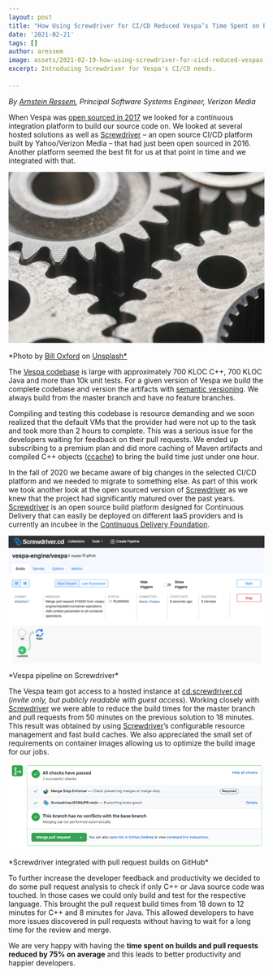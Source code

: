 ```yaml
---
layout: post
title: "How Using Screwdriver for CI/CD Reduced Vespa’s Time Spent on Builds and Pull Requests by 75%"
date: '2021-02-21'
tags: []
author: aressem
image: assets/2021-02-19-how-using-screwdriver-for-cicd-reduced-vespas-time-spent-on-builds-and-pull-requests-by-75-percent/cover.jpg
excerpt: Introducing Screwdriver for Vespa's CI/CD needs.

---
```

*By [Arnstein Ressem](https://www.linkedin.com/in/arnsteinressem/), Principal Software Systems Engineer, Verizon Media*

When Vespa was [open sourced in 2017](https://blog.vespa.ai/open-sourcing-vespa-yahoos-big-data-processing/) we looked for a continuous integration platform to build our source code on. We looked at several hosted solutions as well as [Screwdriver](https://screwdriver.cd/) – an open source CI/CD platform built by Yahoo/Verizon Media – that had just been open sourced in 2016. Another platform seemed the best fit for us at that point in time and we integrated with that.

![Decorative image](/assets/2021-02-19-how-using-screwdriver-for-cicd-reduced-vespas-time-spent-on-builds-and-pull-requests-by-75-percent/cover.jpg)
<p class="image-credit">*Photo by <a href="https://unsplash.com/@bill_oxford?utm_source=unsplash&utm_medium=referral&utm_content=creditCopyText">Bill Oxford</a> on <a href="https://unsplash.com/s/photos/cogs?utm_source=unsplash&utm_medium=referral&utm_content=creditCopyText">Unsplash*</a></p>

The [Vespa codebase](https://github.com/vespa-engine/vespa) is large with approximately 700 KLOC C++, 700 KLOC Java and more than 10k unit tests. For a given version of Vespa we build the complete codebase and version the artifacts with [semantic versioning](https://semver.org/). We always build from the master branch and have no feature branches. 

Compiling and testing this codebase is resource demanding and we soon realized that the default VMs that the provider had were not up to the task and took more than 2 hours to complete. This was a serious issue for the developers waiting for feedback on their pull requests. We ended up subscribing to a premium plan and did more caching of Maven artifacts and compiled C++ objects ([ccache](https://ccache.dev/)) to bring the build time just under one hour.

In the fall of 2020 we became aware of big changes in the selected CI/CD platform and we needed to migrate to something else. As part of this work we took another look at the open sourced version of [Screwdriver](https://screwdriver.cd/) as we knew that the project had significantly matured over the past years. [Screwdriver](https://screwdriver.cd/) is an open source build platform designed for Continuous Delivery that can easily be deployed on different IaaS providers and is currently an incubee in the [Continuous Delivery Foundation](https://cd.foundation/).

![Screwdriver](/assets/2021-02-19-how-using-screwdriver-for-cicd-reduced-vespas-time-spent-on-builds-and-pull-requests-by-75-percent/screwdriver.png)
<p class="image-credit">*Vespa pipeline on Screwdriver*</p>

The Vespa team got access to a hosted instance at [cd.screwdriver.cd](https://cd.screwdriver.cd) (*invite only, but publicly readable with guest access*). Working closely with [Screwdriver](https://screwdriver.cd/) we were able to reduce the build times for the master branch and pull requests from 50 minutes on the previous solution to 18 minutes. This result was obtained by using [Screwdriver](https://screwdriver.cd/)’s configurable resource management and fast build caches. We also appreciated the small set of requirements on container images allowing us to optimize the build image for our jobs.

![Github](/assets/2021-02-19-how-using-screwdriver-for-cicd-reduced-vespas-time-spent-on-builds-and-pull-requests-by-75-percent/github.png)
<p class="image-credit">*Screwdriver integrated with pull request builds on GitHub*</p>

To further increase the developer feedback and productivity we decided to do some pull request analysis to check if only C++ or Java source code was touched. In those cases we could only build and test for the respective language. This brought the pull request build times from 18 down to 12 minutes for C++ and 8 minutes for Java. This allowed developers to have more issues discovered in pull requests without having to wait for a long time for the review and merge.

We are very happy with having the **time spent on builds and pull requests reduced by 75% on average** and this leads to better productivity and happier developers.

